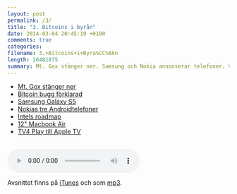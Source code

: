 ```yaml
---
layout: post
permalink: /3/
title: "3. Bitcoins i byrån"
date: 2014-03-04 20:45:19 +0100
comments: true
categories: 
filename: 3.+Bitcoins+i+Byra%CC%8An
length: 26481875
summary: Mt. Gox stänger ner. Samsung och Nokia annonserar telefoner. Vad händer med Macen i år?
---
```

<ul>
<li><a href="http://arstechnica.com/business/2014/02/mt-gox-once-the-worlds-largest-bitcoin-exchange-shuts-down/">Mt. Gox stänger ner</a>
</li>
<li><a href="http://m.ibtimes.com/mtgox-blames-bitcoin-withdrawal-suspension-core-developers-say-otherwise-who-really-fault-1554512">Bitcoin bugg förklarad</a>
</li>
<li><a href="http://arstechnica.com/gadgets/2014/02/samsung-announces-galaxy-s5-launching-in-the-us-in-april/">Samsung Galaxy S5</a>
</li>
<li><a href="http://arstechnica.com/gadgets/2014/02/nokia-launches-a-trio-of-android-platform-phones/">Nokias tre Androidtelefoner</a>
</li>
<li><a href="http://www.macrumors.com/2014/02/21/intel-chip-roadmap-2014/">Intels roadmap</a>
</li>
<li><a href="http://www.cultofmac.com/264131/get-12-inch-macbook-air-retina-display-2014/">12" Macbook Air</a>
</li>
<li><a href="http://www.macrumors.com/2014/02/25/apple-tv-tv4play/">TV4 Play till Apple TV</a>
</li>
</ul>




<br>
<audio controls><source src="https://s3-eu-west-1.amazonaws.com/www.semikolon.fm/audio/3.+Bitcoins+i+Byra%CC%8An.mp3"></audio>
<p>
Avsnittet finns på <a href="https://itunes.apple.com/us/podcast/semikolon/id824241885">iTunes</a> och som <a href="https://s3-eu-west-1.amazonaws.com/www.semikolon.fm/audio/3.+Bitcoins+i+Byrån.mp3">mp3</a>.
</p>